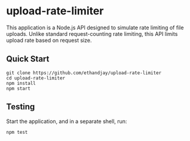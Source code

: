 # upload-rate-limiter

This application is a Node.js API designed to simulate rate limiting of file uploads. Unlike standard request-counting rate limiting, this API limits upload rate based on request size.

## Quick Start

```
git clone https://github.com/ethandjay/upload-rate-limiter
cd upload-rate-limiter
npm install
npm start
```

## Testing

Start the application, and in a separate shell, run:
```
npm test
```
